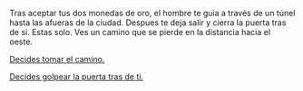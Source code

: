 Tras aceptar tus dos monedas de oro, el hombre te guia a través de un túnel hasta las afueras de la ciudad.
Despues te deja salir y cierra la puerta tras de si.
Estas solo. Ves un camino que se pierde en la distancia hacia el oeste.

[Decides tomar el camino.](camino/camino.md)

[Decides golpear la puerta tras de ti.](puerta/golpear.md)
